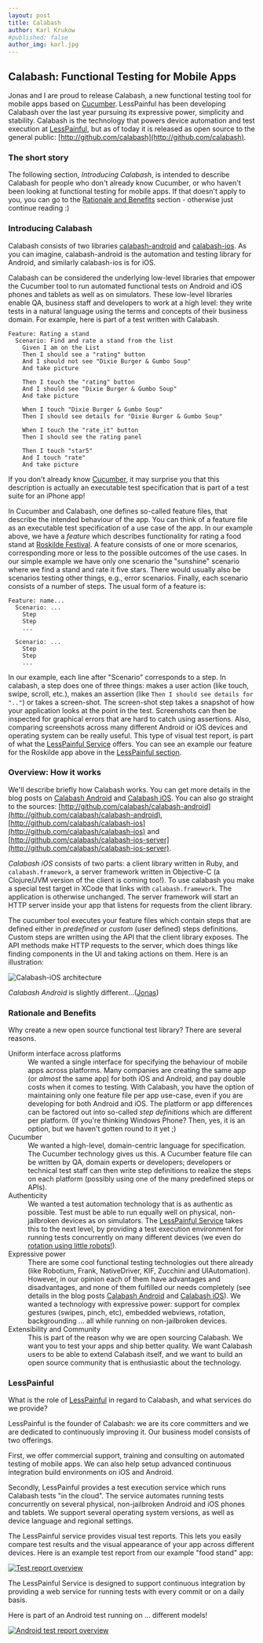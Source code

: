 ```yaml
---
layout: post
title: Calabash
author: Karl Krukow
#published: false
author_img: karl.jpg
---
```


Calabash: Functional Testing for Mobile Apps
--------------------------------------------

Jonas and I are proud to release
Calabash, a new functional testing tool for mobile apps based on
[Cucumber](http://cukes.info). LessPainful has been developing
Calabash over the last year pursuing its expressive power, simplicity
and stability. Calabash is the technology that powers device
automation and test execution at
[LessPainful](http://www.lesspainful.com), but as of today it is
released as open source to the general public:
[http://github.com/calabash](http://github.com/calabash).

### The short story

The following section, *Introducing Calabash*, is intended to describe
Calabash for people who don't already know Cucumber, or who haven't
been looking at functional testing for mobile apps. If that doesn't
apply to you, you can go to the <a href="#rationale">Rationale and
Benefits</a> section - otherwise just continue reading :)

### Introducing Calabash

Calabash consists of two libraries
[calabash-android](http://github.com/calabash/calabash-android) and
[calabash-ios](http://github.com/calabash/calabash-ios). As you can
imagine, calabash-android is the automation and testing library for
Android, and similarly calabash-ios is for iOS.

Calabash can be considered the underlying low-level libraries that
empower the Cucumber tool to run automated functional tests on
Android and iOS phones and tablets as well as on
simulators. These low-level libraries enable QA, business staff and
developers to work at a high level: they write tests in a natural
language using the terms and concepts of their business domain. For
example, here is part of a test written with Calabash.

    Feature: Rating a stand
      Scenario: Find and rate a stand from the list
        Given I am on the List
        Then I should see a "rating" button
        And I should not see "Dixie Burger & Gumbo Soup"
        And take picture

        Then I touch the "rating" button
        And I should see "Dixie Burger & Gumbo Soup"
        And take picture

        When I touch "Dixie Burger & Gumbo Soup"
        Then I should see details for "Dixie Burger & Gumbo Soup"

        When I touch the "rate_it" button
        Then I should see the rating panel

        Then I touch "star5"
        And I touch "rate"
        And take picture

If you don't already know [Cucumber](http://cukes.info), it may
surprise you that this description is actually an executable test
specification that is part of a test suite for an iPhone app!

In Cucumber and Calabash, one defines so-called feature files, that
describe the intended behaviour of the app. You can think of a feature
file as an executable test specification of a use case of the app. In
our example above, we have a *feature* which describes functionality
for rating a food stand at
[Roskilde Festival](http://roskilde-festival.dk/uk/). A feature
consists of one or more scenarios, corresponding more or less to the
possible outcomes of the use cases. In our simple example we have only
one scenario the "sunshine" scenario where we find a stand and rate it
five stars. There would usually also be scenarios testing other
things, e.g., error scenarios. Finally, each scenario consists of a
number of steps. The usual form of a feature is:

    Feature: name...
      Scenario: ...
        Step
        Step
        ...

      Scenario: ...
        Step
        Step
        ...


In our example, each line after "Scenario"
corresponds to a step. In calabash, a step does one of three things:
makes a user action (like touch, swipe, scroll, etc.), makes an
assertion (like `Then I should see details for ".."`) or takes a
screen-shot. The screen-shot step takes a snapshot of how your
application looks at the point in the test. Screenshots can then be
inspected for graphical errors that are hard to catch using
assertions. Also, comparing screenshots across many different Android
or iOS devices and operating system can be really useful. This type of visual test report, is part of what the [LessPainful Service](http://www.lesspainful.com) offers. You can see an example our feature for the Roskilde app above in the <a href="#LessPainful">LessPainful section</a>.


### Overview: How it works
We'll describe briefly how Calabash works. You can get more details in the blog posts on [Calabash Android](http://blog.lesspainful.com/...) and [Calabash iOS](http://blog.lesspainful.com/...). You can also go straight to the sources: [http://github.com/calabash/calabash-android](http://github.com/calabash/calabash-android), [http://github.com/calabash/calabash-ios](http://github.com/calabash/calabash-ios) and [http://github.com/calabash/calabash-ios-server](http://github.com/calabash/calabash-ios-server).

_Calabash iOS_ consists of two parts: a client library written in Ruby, and `calabash.framework`, a server framework written in Objective-C (a Clojure/JVM version of the client is coming too!). To use calabash you make a special test target in XCode that links with `calabash.framework`. The application is otherwise unchanged. The server framework will start an HTTP server inside your app that listens for requests from the client library.

The cucumber tool executes your feature files which contain steps that are defined either in *predefined* or *custom* (user defined) steps definitions. Custom steps are written using the API that the client library exposes. The API methods make HTTP requests to the server, which does things like finding components in the UI and taking actions on them. Here is an illustration:

![Calabash-iOS architecture](/img/calabash-ios.png)

_Calabash Android_ is slightly different...([Jonas](#TODO_Jonas))


<a name="rationale"></a>
### Rationale and Benefits

Why create a new open source functional test library? There are several reasons.

<dl>
 <dt>Uniform interface across platforms</dt>
 <dd>We wanted a single interface for
    specifying the behaviour of mobile apps across platforms. Many
    companies are creating the same app (or <em>almost</em> the same app) for
    both iOS and Android, and pay double costs when it comes to
    testing. With Calabash, you have the option of maintaining
    only one feature file per app use-case, even if you are
    developing for both Android and iOS. The platform or app
    differences can be factored out into so-called <em>step definitions</em>
    which are different per platform. (If you're thinking Windows Phone? Then, yes, it is an option, but we haven't gotten round to it yet ;)
 </dd>
 <dt>Cucumber</dt>
 <dd>We wanted a high-level, domain-centric language for specification. The Cucumber technology gives us this. A Cucumber feature file can be written by QA, domain experts or developers; developers or technical test staff can then write step definitions to realize the steps on each platform (possibly using one of the many predefined steps or APIs).</dd>
 <dt>Authenticity</dt>
 <dd>We wanted a test automation technology that is as authentic as possible. Test must be able to run equally well on physical, non-jailbroken devices as on simulators. The <a href="#LessPainful">LessPainful Service</a> takes this to the next level, by providing a test execution environment for running tests concurrently on many different devices (we even do <a href="">rotation using little robots!</a>).
 </dd>
 <dt>Expressive power</dt>
 <dd>There are some cool functional testing technologies out there already (like Robotium, Frank, NativeDriver, KIF, Zucchini and UIAutomation). However, in our opinion each of them have advantages and disadvantages, and none of them fulfilled our needs completely (see details in the blog posts <a href="#">Calabash Android</a> and <a href="#">Calabash iOS</a>). We wanted a technology with expressive power: support for complex gestures (swipes, pinch, etc), embedded webviews, rotation, backgrounding ... all while running on non-jailbroken devices.
 </dd>
 <dt>Extensibility and Community</dt>
 <dd>This is part of the reason why we are open sourcing Calabash. We want you to test your apps and ship better quality. We want Calabash users to be able to extend Calabash itself, and we want to build an open source community that is enthusiastic about the technology.
 </dd>

</dl>


<a name="LessPainful"></a>
### LessPainful

What is the role of [LessPainful](http://www.lesspainful.com) in
regard to Calabash, and what services do we provide?

LessPainful is the founder of Calabash: we are its core committers and
we are dedicated to continuously improving it. Our business model
consists of two offerings.

First, we offer commercial support, training and consulting on
automated testing of mobile apps. We can also help setup advanced
continuous integration build environments on iOS and Android.

Secondly, LessPainful provides a test execution service which runs
Calabash tests "in the cloud". The service automates running tests
concurrently on several physical, non-jailbroken Android and iOS
phones and tablets. We support several operating system versions, as
well as device language and regional settings.

The LessPainful service provides visual test reports. This lets you
easily compare test results and the visual appearance of your app
across different devices. Here is an example test report from our
example "food stand" app:

<a href="/img/test_report_overview.png">
<img src="/img/test_report_large.png" title="Test report overview" alt="Test report overview">
</a>


The LessPainful Service is designed to support continuous integration
by providing a web service for running tests with every commit or on a
daily basis.


Here is part of an Android test running on ... different models!

<a href="/img/android_test_report_overview.png">
<img src="/img/android_test_report_large.png" title="Android test report overview" alt="Android test report overview">
</a>
